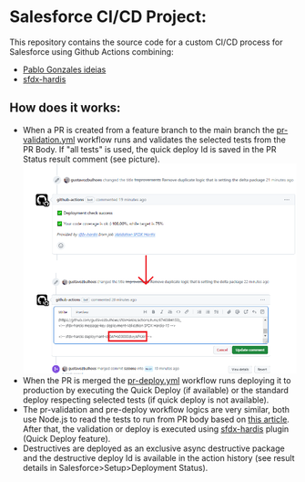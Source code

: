 # Salesforce CI/CD Project:

This repository contains the source code for a custom CI/CD process for Salesforce using Github Actions combining:
 - [Pablo Gonzales ideias](https://www.pablogonzalez.io/)
 - [sfdx-hardis](https://sfdx-hardis.cloudity.com/)

## How does it works:

- When a PR is created from a feature branch to the main branch the [pr-validation.yml](https://github.com/gustavozbulhoes/sfdxHardis/blob/main/.github/workflows/pr-validation.yml) workflow runs and validates the selected tests from the PR Body. If "all tests" is used, the quick deploy Id is saved in the PR Status result comment (see picture).
![plot](./publicPictures/sfdx-hardis-QuickDeploy.png)
- When the PR is merged the [pr-deploy.yml](https://github.com/gustavozbulhoes/sfdxHardis/blob/main/.github/workflows/pr-deploy.yml) workflow runs deploying it to production by executing the Quick Deploy (if available) or the standard deploy respecting selected tests (if quick deploy is not available).
- The pr-validation and pre-deploy workflow logics are very similar, both use Node.js to read the tests to run from PR body based on [this article](https://www.salesforceben.com/build-your-own-ci-cd-pipeline-in-salesforce-using-github-actions/). After that, the validation or deploy is executed using [sfdx-hardis](https://sfdx-hardis.cloudity.com/) plugin (Quick Deploy feature).
- Destructives are deployed as an exclusive async destructive package and the destructive deploy Id is available in the action history (see result details in Salesforce>Setup>Deployment Status).

